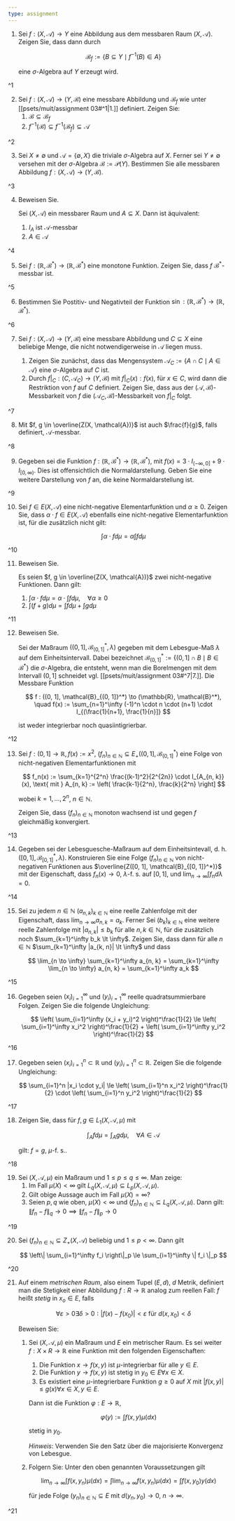 ```yaml
---
type: assignment
---
```


1. Sei $f : (X, \mathcal{A}) \to Y$ eine Abbildung aus dem messbaren Raum $(X, \mathcal{A})$.
	Zeigen Sie, dass dann durch
	
	$$
		\mathcal{B}_f := \{ B \subseteq Y \mid f^{-1}(B) \in A \}
	$$
	
	eine $\sigma$-Algebra auf $Y$ erzeugt wird.

^1

2. Sei $f : (X, \mathcal{A}) \to (Y, \mathcal{B})$ eine messbare Abbildung und $\mathcal{B}_f$ wie unter [[psets/muit/assignment 03#^1|1.]] definiert.
	Zeigen Sie:
	1. $\mathcal{B} \subseteq \mathcal{B}_f$
	2. $f^{-1}(\mathcal{B}) \subseteq f^{-1}(\mathcal{B}_f) \subseteq \mathcal{A}$

^2

3. Sei $X \ne \emptyset$ und $\mathcal{A} = \{ \emptyset, X \}$ die triviale $\sigma$-Algebra auf $X$.
	Ferner sei $Y \ne \emptyset$ versehen mit der $\sigma$-Algebra $\mathcal{B} := \mathcal{P}(Y)$.
	Bestimmen Sie alle messbaren Abbildung $f : (X, \mathcal{A}) \to (Y, \mathcal{B})$.

^3

4. Beweisen Sie.
	
	Sei $(X, \mathcal{A})$ ein messbarer Raum und $A \subseteq X$.
	Dann ist äquivalent:
	1. $I_A$ ist $\mathcal{A}$-messbar
	2. $A \in \mathcal{A}$

^4

5. Sei $f : (\mathbb{R}, \mathcal{B}^*) \to (\mathbb{R}, \mathcal{B}^*)$ eine monotone Funktion.
	Zeigen Sie, dass $f$ $\mathcal{B}^*$-messbar ist.

^5

6. Bestimmen Sie Postitiv- und Negativteil der Funktion $\sin : (\mathbb{R}, \mathcal{B}^*) \to (\mathbb{R}, \mathcal{B}^*)$.

^6

7. Sei $f : (X, \mathcal{A}) \to (Y, \mathcal{B})$ eine messbare Abbildung und $C \subseteq X$ eine beliebige Menge, die nicht notwendigerweise in $\mathcal{A}$ liegen muss.
	
	1. Zeigen Sie zunächst, dass das Mengensystem $\mathcal{A}_C := \{ A \cap C \mid A \in \mathcal{A} \}$ eine $\sigma$-Algebra auf $C$ ist.
	2. Durch $f|_C : (C, \mathcal{A}_C) \to (Y, \mathcal{B})$ mit $f|_C(x) : f(x)$, für $x \in C$, wird dann die Restriktion von $f$ auf $C$ definiert.
		Zeigen Sie, dass aus der $(\mathcal{A}, \mathcal{B})$-Messbarkeit von $f$ die $(\mathcal{A}_C, \mathcal{B})$-Messbarkeit von $f|_C$ folgt.

^7

8. Mit $f, g \in \overline{Z(X, \mathcal{A})}$ ist auch $\frac{f}{g}$, falls definiert, $\mathcal{A}$-messbar.

^8

9. Gegeben sei die Funktion $f : (\mathbb{R}, \mathcal{B}^*) \to (\mathbb{R}, \mathcal{B}^*)$, mit $f(x) = 3 \cdot I_{(-\infty, 0]} + 9 \cdot I_{[0, \infty)}$.
	Dies ist offensichtlich die Normaldarstellung.
	Geben Sie eine weitere Darstellung von $f$ an, die keine Normaldarstellung ist.

^9

10. Sei $f \in E(X, \mathcal{A})$ eine nicht-negative Elementarfunktion und $\alpha \ge 0$.
	Zeigen Sie, dass $\alpha \cdot f \in E(X, \mathcal{A})$ ebenfalls eine nicht-negative Elementarfunktion ist, für die zusätzlich nicht gilt:
	
	$$
		\int \alpha \cdot f d\mu = \alpha \int f d\mu
	$$

^10

11. Beweisen Sie.
	
	Es seien $f, g \in \overline{Z(X, \mathcal{A})}$ zwei nicht-negative Funktionen.
	Dann gilt:
	1. $\int \alpha \cdot f d\mu = \alpha \cdot \int f d\mu, \quad \forall \alpha \ge 0$
	2. $\int (f+g) d\mu = \int f d\mu + \int g d\mu$

^11

12. Beweisen Sie.
	
	Sei der Maßraum $((0, 1], \mathcal{B}_{(0, 1]}^*, \lambda)$ gegeben mit dem Lebesgue-Maß $\lambda$ auf dem Einheitsintervall.
	Dabei bezeichnet $\mathcal{B}_{(0, 1]}^* := \{ (0, 1] \cap B \mid B \in \mathcal{B}^* \}$ die $\sigma$-Algebra, die entsteht, wenn man die Borelmengen mit dem Intervall $(0, 1]$ schneidet vgl. [[psets/muit/assignment 03#^7|7.]].
	Die Messbare Funktion
	
	$$
		f : ((0, 1], \mathcal{B}_{(0, 1]}^*) \to (\mathbb{R}, \mathcal{B}^*), \quad f(x) := \sum_{n=1}^\infty (-1)^n \cdot n \cdot (n+1) \cdot I_{(\frac{1}{n+1}, \frac{1}{n}]}
	$$
	
	ist weder integrierbar noch quasiintigrierbar.

^12

13. Sei $f : (0, 1] \to \mathbb{R}, f(x) := x^2$, $(f_n)_{n \in \mathbb{N}} \subseteq E_+((0, 1], \mathcal{B}_{(0, 1]}^*)$ eine Folge von nicht-negativen Elementarfunktionen mit
	
	$$
		f_n(x) := \sum_{k=1}^{2^n} \frac{(k-1)^2}{2^{2n}} \cdot I_{A_{n, k}}(x), \text{ mit } A_{n, k} := \left( \frac{k-1}{2^n}, \frac{k}{2^n} \right]
	$$
	
	wobei $k = 1, \dots, 2^n$, $n \in \mathbb{N}$.
	
	Zeigen Sie, dass $(f_n)_{n \in \mathbb{N}}$ monoton wachsend ist und gegen $f$ gleichmäßig konvergiert.

^13

14. Gegeben sei der Lebesguesche-Maßraum auf dem Einheitsintevall, d. h. $([0, 1], \mathcal{B}_{[0, 1]}^*, \lambda)$.
	Konstruieren Sie eine Folge $(f_n)_{n \in \mathbb{N}}$ von nicht-negativen Funktionen aus $\overline{Z([0, 1], \mathcal{B}_{[0, 1]}^*)}$ mit der Eigenschaft, dass $f_n(x) \to 0$, $\lambda$-f. s. auf $[0, 1]$, und $\lim_{n \to \infty} \int f_n d\lambda = 0$.

^14

15. Sei zu jedem $n \in \mathbb{N}$ $(a_{n, k})_{k \in \mathbb{N}}$ eine reelle Zahlenfolge mit der Eigenschaft, dass $\lim_{n \to \infty} a_{n, k} = a_k$.
	Ferner Sei $(b_k)_{k \in \mathbb{N}}$ eine weitere reelle Zahlenfolge mit $|a_{n, k}| \le b_k$ für alle $n, k \in \mathbb{N}$, für die zusätzlich noch $\sum_{k=1}^\infty b_k \lt \infty$.
	Zeigen Sie, dass dann für alle $n \in \mathbb{N}$ $\sum_{k=1}^\infty |a_{k, n}| \lt \infty$ und dass
	
	$$
		\lim_{n \to \infty} \sum_{k=1}^\infty a_{n, k} = \sum_{k=1}^\infty \lim_{n \to \infty} a_{n, k} = \sum_{k=1}^\infty a_k
	$$

^15

16. Gegeben seien $(x_i)_{i=1}^\infty$ und $(y_i)_{i=1}^\infty$ reelle quadratsummierbare Folgen.
	Zeigen Sie die folgende Ungleichung:
	
	$$
		\left( \sum_{i=1}^\infty (x_i + y_i)^2 \right)^\frac{1}{2} \le \left( \sum_{i=1}^\infty x_i^2 \right)^\frac{1}{2} + \left( \sum_{i=1}^\infty y_i^2 \right)^\frac{1}{2}
	$$

^16

17. Gegeben seien $(x_i)_{i=1}^n \subset \mathbb{R}$ und $(y_i)_{i=1}^n \subset \mathbb{R}$.
	Zeigen Sie die folgende Ungleichung:
	
	$$
		\sum_{i=1}^n |x_i \cdot y_i| \le \left( \sum_{i=1}^n x_i^2 \right)^\frac{1}{2} \cdot \left( \sum_{i=1}^n y_i^2 \right)^\frac{1}{2}
	$$

^17

18. Zeigen Sie, dass für $f, g \in L_1(X, \mathcal{A}, \mu)$ mit
	
	$$
		\int_A f d\mu = \int_A g d\mu, \quad \forall A \in \mathcal{A}
	$$
	
	gilt: $f = g$, $\mu$-f. s..

^18

19. Sei $(X, \mathcal{A}, \mu)$ ein Maßraum und $1 \le p \le q \le \infty$.
	Man zeige:
	1. Im Fall $\mu(X) \lt \infty$ gilt $L_q(X, \mathcal{A}, \mu) \subseteq L_p(X, \mathcal{A}, \mu)$.
	2. Gilt obige Aussage auch im Fall $\mu(X) = \infty$?
	3. Seien $p, q$ wie oben, $\mu(X) \lt \infty$ und $(f_n)_{n \in \mathbb{N}} \subseteq L_q(X, \mathcal{A}, \mu)$.
		Dann gilt: $\| f_n - f \|_q \to 0 \implies \| f_n - f \|_p \to 0$

^19

20. Sei $(f_n)_{n \in \mathbb{N}} \subseteq Z_+(X, \mathcal{A})$ beliebig und $1 \le p \lt \infty$.
	Dann gilt
	
	$$
		\left\| \sum_{i=1}^\infty f_i \right\|_p \le \sum_{i=1}^\infty \| f_i \|_p
	$$

^20

21. Auf einem *metrischen Raum*, also einem Tupel $(E, d)$, $d$ Metrik, definiert man die Stetigkeit einer Abbildung $f : R \to \mathbb{R}$ analog zum reellen Fall: $f$ heißt *stetig* in $x_o \in E$, falls
	
	$$
		\forall \varepsilon \gt 0 \exists \delta \gt 0 : |f(x) - f(x_0)| \lt \varepsilon \text{ für } d(x, x_0) \lt \delta
	$$
	
	Beweisen Sie:
	1. Sei $(X, \mathcal{A}, \mu)$ ein Maßraum und $E$ ein metrischer Raum.
		Es sei weiter $f : X \times R \to \mathbb{R}$ eine Funktion mit den folgenden Eigenschaften:
		1. Die Funktion $x \to f(x, y)$ ist $\mu$-integrierbar für alle $y \in E$.
		2. Die Funktion $y \to f(x, y)$ ist stetig in $y_0 \in E \forall x \in X$.
		3. Es existiert eine $\mu$-integrierbare Funktion $g \ge 0$ auf $X$ mit $|f(x, y)| \le g(x) \forall x \in X, y \in E$.
	
		Dann ist die Funktion $\varphi : E \to \mathbb{R}$,
		
		$$
			\varphi(y) := \int f(x, y) \mu(dx)
		$$
		
		stetig in $y_0$.
		
		*Hinweis*: Verwenden Sie den Satz über die majorisierte Konvergenz von Lebesgue.
	2. Folgern Sie: Unter den oben genannten Voraussetzungen gilt
		
		$$
			\lim_{n \to \infty} \int f(x, y_n) \mu(dx) = \int \lim_{n \to \infty} f(x, y_n) \mu(dx) = \int f(x, y_0) y(dx)
		$$
		
		für jede Folge $(y_n)_{n \in \mathbb{N}} \subseteq E$ mit $d(y_n, y_0) \to 0$, $n \to \infty$.

^21